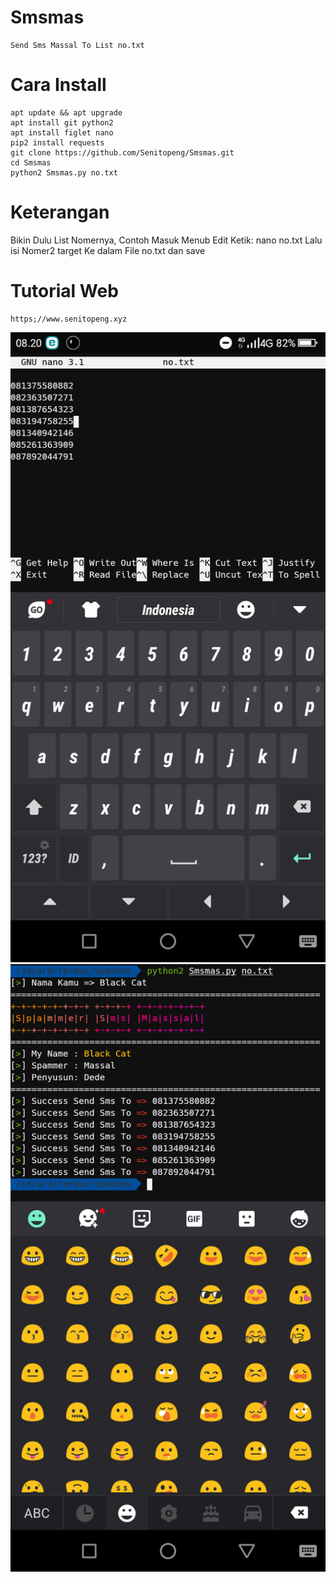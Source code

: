 # Smsmas
```
Send Sms Massal To List no.txt
```

# Cara Install
```
apt update && apt upgrade
apt install git python2
apt install figlet nano
pip2 install requests
git clone https://github.com/Senitopeng/Smsmas.git
cd Smsmas
python2 Smsmas.py no.txt
```

# Keterangan
Bikin Dulu List Nomernya, Contoh Masuk Menub Edit Ketik:
nano no.txt
Lalu isi Nomer2 target Ke dalam File no.txt dan save

# Tutorial Web
```
https;//www.senitopeng.xyz
```

<img src=".Image/Sms1.png">
<img src=".Image/Sms2.png">
